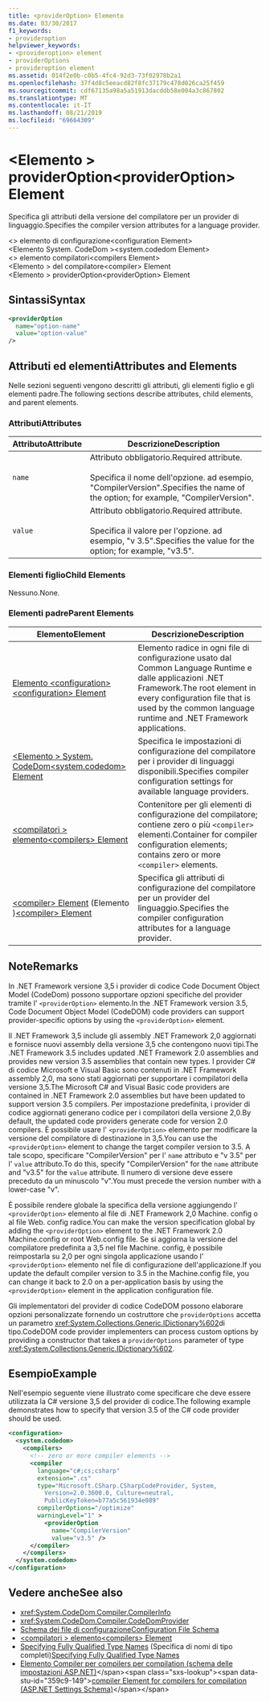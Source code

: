 ```yaml
---
title: <providerOption> Elemento
ms.date: 03/30/2017
f1_keywords:
- provideroption
helpviewer_keywords:
- <provideroption> element
- providerOptions
- provideroption element
ms.assetid: 014f2e0b-c0b5-4fc4-92d3-73f02978b2a1
ms.openlocfilehash: 37f4d8c5eeacd82f8fc37179c478d026ca25f459
ms.sourcegitcommit: cdf67135a98a5a51913dacddb58e004a3c867802
ms.translationtype: MT
ms.contentlocale: it-IT
ms.lasthandoff: 08/21/2019
ms.locfileid: "69664309"
---
```

# <a name="provideroption-element"></a><span data-ttu-id="359c9-102">\<Elemento > providerOption</span><span class="sxs-lookup"><span data-stu-id="359c9-102">\<providerOption> Element</span></span>
<span data-ttu-id="359c9-103">Specifica gli attributi della versione del compilatore per un provider di linguaggio.</span><span class="sxs-lookup"><span data-stu-id="359c9-103">Specifies the compiler version attributes for a language provider.</span></span>  
  
 <span data-ttu-id="359c9-104">\<> elemento di configurazione</span><span class="sxs-lookup"><span data-stu-id="359c9-104">\<configuration Element></span></span>  
<span data-ttu-id="359c9-105">\<Elemento System. CodeDom ></span><span class="sxs-lookup"><span data-stu-id="359c9-105">\<system.codedom Element></span></span>  
<span data-ttu-id="359c9-106">\<> elemento compilatori</span><span class="sxs-lookup"><span data-stu-id="359c9-106">\<compilers Element></span></span>  
<span data-ttu-id="359c9-107">\<Elemento > del compilatore</span><span class="sxs-lookup"><span data-stu-id="359c9-107">\<compiler> Element</span></span>  
<span data-ttu-id="359c9-108">\<Elemento > providerOption</span><span class="sxs-lookup"><span data-stu-id="359c9-108">\<providerOption> Element</span></span>  
  
## <a name="syntax"></a><span data-ttu-id="359c9-109">Sintassi</span><span class="sxs-lookup"><span data-stu-id="359c9-109">Syntax</span></span>  
  
```xml  
<providerOption  
  name="option-name"  
  value="option-value"  
/>  
```  
  
## <a name="attributes-and-elements"></a><span data-ttu-id="359c9-110">Attributi ed elementi</span><span class="sxs-lookup"><span data-stu-id="359c9-110">Attributes and Elements</span></span>  
 <span data-ttu-id="359c9-111">Nelle sezioni seguenti vengono descritti gli attributi, gli elementi figlio e gli elementi padre.</span><span class="sxs-lookup"><span data-stu-id="359c9-111">The following sections describe attributes, child elements, and parent elements.</span></span>  
  
### <a name="attributes"></a><span data-ttu-id="359c9-112">Attributi</span><span class="sxs-lookup"><span data-stu-id="359c9-112">Attributes</span></span>  
  
|<span data-ttu-id="359c9-113">Attributo</span><span class="sxs-lookup"><span data-stu-id="359c9-113">Attribute</span></span>|<span data-ttu-id="359c9-114">Descrizione</span><span class="sxs-lookup"><span data-stu-id="359c9-114">Description</span></span>|  
|---------------|-----------------|  
|`name`|<span data-ttu-id="359c9-115">Attributo obbligatorio.</span><span class="sxs-lookup"><span data-stu-id="359c9-115">Required attribute.</span></span><br /><br /> <span data-ttu-id="359c9-116">Specifica il nome dell'opzione. ad esempio, "CompilerVersion".</span><span class="sxs-lookup"><span data-stu-id="359c9-116">Specifies the name of the option; for example, "CompilerVersion".</span></span>|  
|`value`|<span data-ttu-id="359c9-117">Attributo obbligatorio.</span><span class="sxs-lookup"><span data-stu-id="359c9-117">Required attribute.</span></span><br /><br /> <span data-ttu-id="359c9-118">Specifica il valore per l'opzione. ad esempio, "v 3.5".</span><span class="sxs-lookup"><span data-stu-id="359c9-118">Specifies the value for the option; for example, "v3.5".</span></span>|  
  
### <a name="child-elements"></a><span data-ttu-id="359c9-119">Elementi figlio</span><span class="sxs-lookup"><span data-stu-id="359c9-119">Child Elements</span></span>  
 <span data-ttu-id="359c9-120">Nessuno.</span><span class="sxs-lookup"><span data-stu-id="359c9-120">None.</span></span>  
  
### <a name="parent-elements"></a><span data-ttu-id="359c9-121">Elementi padre</span><span class="sxs-lookup"><span data-stu-id="359c9-121">Parent Elements</span></span>  
  
|<span data-ttu-id="359c9-122">Elemento</span><span class="sxs-lookup"><span data-stu-id="359c9-122">Element</span></span>|<span data-ttu-id="359c9-123">Descrizione</span><span class="sxs-lookup"><span data-stu-id="359c9-123">Description</span></span>|  
|-------------|-----------------|  
|[<span data-ttu-id="359c9-124">Elemento \<configuration></span><span class="sxs-lookup"><span data-stu-id="359c9-124">\<configuration> Element</span></span>](../configuration-element.md)|<span data-ttu-id="359c9-125">Elemento radice in ogni file di configurazione usato dal Common Language Runtime e dalle applicazioni .NET Framework.</span><span class="sxs-lookup"><span data-stu-id="359c9-125">The root element in every configuration file that is used by the common language runtime and .NET Framework applications.</span></span>|  
|[<span data-ttu-id="359c9-126">\<Elemento > System. CodeDom</span><span class="sxs-lookup"><span data-stu-id="359c9-126">\<system.codedom> Element</span></span>](system-codedom-element.md)|<span data-ttu-id="359c9-127">Specifica le impostazioni di configurazione del compilatore per i provider di linguaggi disponibili.</span><span class="sxs-lookup"><span data-stu-id="359c9-127">Specifies compiler configuration settings for available language providers.</span></span>|  
|[<span data-ttu-id="359c9-128">\<compilatori > elemento</span><span class="sxs-lookup"><span data-stu-id="359c9-128">\<compilers> Element</span></span>](compilers-element.md)|<span data-ttu-id="359c9-129">Contenitore per gli elementi di configurazione del compilatore; contiene zero o più `<compiler>` elementi.</span><span class="sxs-lookup"><span data-stu-id="359c9-129">Container for compiler configuration elements; contains zero or more `<compiler>` elements.</span></span>|  
|<span data-ttu-id="359c9-130">[\<compiler> Element](compiler-element.md) (Elemento <compiler>)</span><span class="sxs-lookup"><span data-stu-id="359c9-130">[\<compiler> Element](compiler-element.md)</span></span>|<span data-ttu-id="359c9-131">Specifica gli attributi di configurazione del compilatore per un provider del linguaggio.</span><span class="sxs-lookup"><span data-stu-id="359c9-131">Specifies the compiler configuration attributes for a language provider.</span></span>|  
  
## <a name="remarks"></a><span data-ttu-id="359c9-132">Note</span><span class="sxs-lookup"><span data-stu-id="359c9-132">Remarks</span></span>  
 <span data-ttu-id="359c9-133">In .NET Framework versione 3,5 i provider di codice Code Document Object Model (CodeDom) possono supportare opzioni specifiche del provider tramite l' `<providerOption>` elemento.</span><span class="sxs-lookup"><span data-stu-id="359c9-133">In the .NET Framework version 3.5, Code Document Object Model (CodeDOM) code providers can support provider-specific options by using the `<providerOption>` element.</span></span>  
  
 <span data-ttu-id="359c9-134">Il .NET Framework 3,5 include gli assembly .NET Framework 2,0 aggiornati e fornisce nuovi assembly della versione 3,5 che contengono nuovi tipi.</span><span class="sxs-lookup"><span data-stu-id="359c9-134">The .NET Framework 3.5 includes updated .NET Framework 2.0 assemblies and provides new version 3.5 assemblies that contain new types.</span></span> <span data-ttu-id="359c9-135">I provider C# di codice Microsoft e Visual Basic sono contenuti in .NET Framework assembly 2,0, ma sono stati aggiornati per supportare i compilatori della versione 3,5.</span><span class="sxs-lookup"><span data-stu-id="359c9-135">The Microsoft C# and Visual Basic code providers are contained in .NET Framework 2.0 assemblies but have been updated to support version 3.5 compilers.</span></span> <span data-ttu-id="359c9-136">Per impostazione predefinita, i provider di codice aggiornati generano codice per i compilatori della versione 2,0.</span><span class="sxs-lookup"><span data-stu-id="359c9-136">By default, the updated code providers generate code for version 2.0 compilers.</span></span> <span data-ttu-id="359c9-137">È possibile usare l' `<providerOption>` elemento per modificare la versione del compilatore di destinazione in 3,5.</span><span class="sxs-lookup"><span data-stu-id="359c9-137">You can use the `<providerOption>` element to change the target compiler version to 3.5.</span></span> <span data-ttu-id="359c9-138">A tale scopo, specificare "CompilerVersion" per l' `name` attributo e "v 3.5" per l' `value` attributo.</span><span class="sxs-lookup"><span data-stu-id="359c9-138">To do this, specify "CompilerVersion" for the `name` attribute and "v3.5" for the `value` attribute.</span></span> <span data-ttu-id="359c9-139">Il numero di versione deve essere preceduto da un minuscolo "v".</span><span class="sxs-lookup"><span data-stu-id="359c9-139">You must precede the version number with a lower-case "v".</span></span>  
  
 <span data-ttu-id="359c9-140">È possibile rendere globale la specifica della versione aggiungendo l' `<providerOption>` elemento al file di .NET Framework 2,0 Machine. config o al file Web. config radice.</span><span class="sxs-lookup"><span data-stu-id="359c9-140">You can make the version specification global by adding the `<providerOption>` element to the .NET Framework 2.0 Machine.config or root Web.config file.</span></span> <span data-ttu-id="359c9-141">Se si aggiorna la versione del compilatore predefinita a 3,5 nel file Machine. config, è possibile reimpostarla su 2,0 per ogni singola applicazione usando l' `<providerOption>` elemento nel file di configurazione dell'applicazione.</span><span class="sxs-lookup"><span data-stu-id="359c9-141">If you update the default compiler version to 3.5 in the Machine.config file, you can change it back to 2.0 on a per-application basis by using the `<providerOption>` element in the application configuration file.</span></span>  
  
 <span data-ttu-id="359c9-142">Gli implementatori del provider di codice CodeDOM possono elaborare opzioni personalizzate fornendo un costruttore che `providerOptions` accetta un parametro <xref:System.Collections.Generic.IDictionary%602>di tipo.</span><span class="sxs-lookup"><span data-stu-id="359c9-142">CodeDOM code provider implementers can process custom options by providing a constructor that takes a `providerOptions` parameter of type <xref:System.Collections.Generic.IDictionary%602>.</span></span>  
  
## <a name="example"></a><span data-ttu-id="359c9-143">Esempio</span><span class="sxs-lookup"><span data-stu-id="359c9-143">Example</span></span>  
 <span data-ttu-id="359c9-144">Nell'esempio seguente viene illustrato come specificare che deve essere utilizzata la C# versione 3,5 del provider di codice.</span><span class="sxs-lookup"><span data-stu-id="359c9-144">The following example demonstrates how to specify that version 3.5 of the C# code provider should be used.</span></span>  
  
```xml  
<configuration>  
  <system.codedom>  
    <compilers>  
      <!-- zero or more compiler elements -->  
      <compiler  
        language="c#;cs;csharp"  
        extension=".cs"  
        type="Microsoft.CSharp.CSharpCodeProvider, System,   
          Version=2.0.3600.0, Culture=neutral,   
          PublicKeyToken=b77a5c561934e089"  
        compilerOptions="/optimize"  
        warningLevel="1" >  
          <providerOption  
            name="CompilerVersion"  
            value="v3.5" />  
      </compiler>  
    </compilers>  
  </system.codedom>  
</configuration>  
```  
  
## <a name="see-also"></a><span data-ttu-id="359c9-145">Vedere anche</span><span class="sxs-lookup"><span data-stu-id="359c9-145">See also</span></span>

- <xref:System.CodeDom.Compiler.CompilerInfo>
- <xref:System.CodeDom.Compiler.CodeDomProvider>
- [<span data-ttu-id="359c9-146">Schema dei file di configurazione</span><span class="sxs-lookup"><span data-stu-id="359c9-146">Configuration File Schema</span></span>](../index.md)
- [<span data-ttu-id="359c9-147">\<compilatori > elemento</span><span class="sxs-lookup"><span data-stu-id="359c9-147">\<compilers> Element</span></span>](compilers-element.md)
- <span data-ttu-id="359c9-148">[Specifying Fully Qualified Type Names](../../../reflection-and-codedom/specifying-fully-qualified-type-names.md) (Specifica di nomi di tipo completi)</span><span class="sxs-lookup"><span data-stu-id="359c9-148">[Specifying Fully Qualified Type Names](../../../reflection-and-codedom/specifying-fully-qualified-type-names.md)</span></span>
- <span data-ttu-id="359c9-149">[Elemento Compiler per compilers per compilation (schema delle impostazioni ASP.NET)](https://docs.microsoft.com/previous-versions/dotnet/netframework-4.0/a15ebt6c(v=vs.100))</span><span class="sxs-lookup"><span data-stu-id="359c9-149">[compiler Element for compilers for compilation (ASP.NET Settings Schema)](https://docs.microsoft.com/previous-versions/dotnet/netframework-4.0/a15ebt6c(v=vs.100))</span></span>
